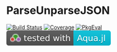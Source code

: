 # ParseUnparseJSON

[![Build Status](https://github.com/nsajko/ParseUnparseJSON.jl/actions/workflows/CI.yml/badge.svg?branch=main)](https://github.com/nsajko/ParseUnparseJSON.jl/actions/workflows/CI.yml?query=branch%3Amain)
[![Coverage](https://codecov.io/gh/nsajko/ParseUnparseJSON.jl/branch/main/graph/badge.svg)](https://codecov.io/gh/nsajko/ParseUnparseJSON.jl)
[![PkgEval](https://JuliaCI.github.io/NanosoldierReports/pkgeval_badges/P/ParseUnparseJSON.svg)](https://JuliaCI.github.io/NanosoldierReports/pkgeval_badges/P/ParseUnparseJSON.html)
[![Aqua](https://raw.githubusercontent.com/JuliaTesting/Aqua.jl/master/badge.svg)](https://github.com/JuliaTesting/Aqua.jl)
